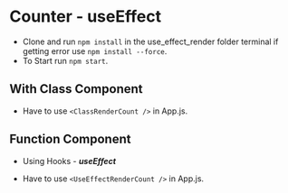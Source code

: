 # Counter - useEffect

- Clone and run `npm install` in the use_effect_render folder terminal if getting error use `npm install --force`.
- To Start run `npm start`.

## With Class Component

- Have to use `<ClassRenderCount />` in App.js.

## Function Component

- Using Hooks - **_useEffect_**

- Have to use `<UseEffectRenderCount />` in App.js.
